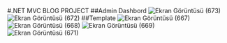 #.NET MVC BLOG PROJECT
##Admin Dashbord
![Ekran Görüntüsü (673)](https://user-images.githubusercontent.com/58303082/185210658-e4e6ccab-4704-46c0-9d77-c489c7fb0998.png)
![Ekran Görüntüsü (672)](https://user-images.githubusercontent.com/58303082/185216437-aab391be-8ed6-4cbd-9e44-a66caceda73c.png)
##Template
![Ekran Görüntüsü (667)](https://user-images.githubusercontent.com/58303082/185216622-fceaf52c-50a2-41f1-a904-80d29bf1558e.png)
![Ekran Görüntüsü (668)](https://user-images.githubusercontent.com/58303082/185216671-a2e6cefb-e72f-4d6c-895f-2102f31ec14c.png)
![Ekran Görüntüsü (669)](https://user-images.githubusercontent.com/58303082/185216715-ed867917-183d-4f72-8e50-7cefd96f7cef.png)
![Ekran Görüntüsü (671)](https://user-images.githubusercontent.com/58303082/185216770-81b80e5a-da2d-4b94-a73a-5c41caca0bf3.png)
